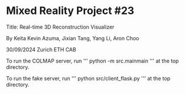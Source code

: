 Mixed Reality Project #23
===========================
Title: Real-time 3D Reconstruction Visualizer

By Keita Kevin Azuma, Jixian Tang, Yang Li, Aron Choo

30/09/2024 Zurich ETH CAB


To run the COLMAP server, run
'''
python -m src.mainmain
'''
at the top directory.

To run the fake server, run
'''
python src/client_flask.py
'''
at the top directory.